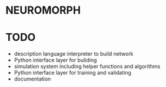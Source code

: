 # NEUROMORPH
# TODO
* description language interpreter to build network
* Python interface layer for buliding
* simulation system including helper functions and algorithms
* Python interface layer for training and validating
* documentation
